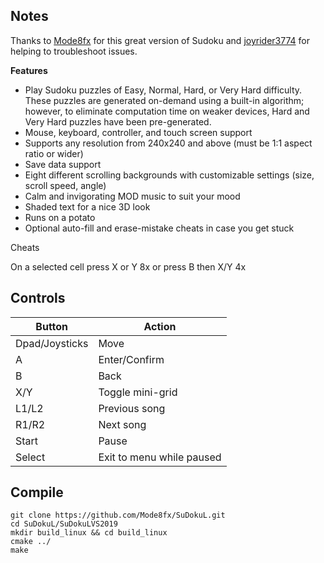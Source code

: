 ## Notes

Thanks to [Mode8fx](https://github.com/Mode8fx/SuDokuL) for this great version of Sudoku and [joyrider3774](https://github.com/joyrider3774) for helping to troubleshoot issues.

**Features**

* Play Sudoku puzzles of Easy, Normal, Hard, or Very Hard difficulty. These puzzles are generated on-demand using a built-in algorithm; however, to eliminate computation time on weaker devices, Hard and Very Hard puzzles have been pre-generated.
* Mouse, keyboard, controller, and touch screen support
* Supports any resolution from 240x240 and above (must be 1:1 aspect ratio or wider)
* Save data support
* Eight different scrolling backgrounds with customizable settings (size, scroll speed, angle)
* Calm and invigorating MOD music to suit your mood
* Shaded text for a nice 3D look
* Runs on a potato
* Optional auto-fill and erase-mistake cheats in case you get stuck

Cheats

On a selected cell press X or Y 8x or press B then X/Y 4x

## Controls

| Button | Action |
|--|--| 
|Dpad/Joysticks|Move|
|A|Enter/Confirm|
|B|Back|
|X/Y|Toggle mini-grid|
|L1/L2|Previous song|
|R1/R2|Next song|
|Start|Pause|
|Select|Exit to menu while paused|


## Compile

```shell
git clone https://github.com/Mode8fx/SuDokuL.git
cd SuDokuL/SuDokuLVS2019
mkdir build_linux && cd build_linux
cmake ../
make 
```

